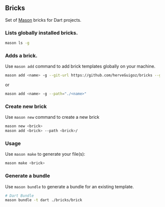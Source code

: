 ## Bricks

Set of [Mason](https://github.com/felangel/mason/tree/master/packages/mason_cli) bricks for Dart projects.

### Lists globally installed bricks.

```bash
mason ls -g
```

### Adds a brick.

Use `mason add` command to add brick templates globally on your machine.

```bash
mason add <name> -g --git-url https://github.com/herveGuigoz/bricks --git-path bricks/<name>
```

or

```bash
mason add <name> -g --path="./<name>"
```

### Create new brick

Use `mason new` command to create a new brick 

```bash
mason new <brick>
mason add <brick> --path <brick>/
```

### Usage

Use `mason make` to generate your file(s):

```bash
mason make <brick>
```

### Generate a bundle

Use `mason bundle` to generate a bundle for an existing template.

```bash
# Dart Bundle
mason bundle -t dart ./bricks/brick
```

